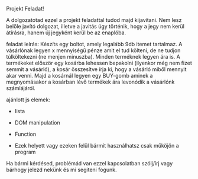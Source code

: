 Projekt Feladat!

A dolgozatotad ezzel a projekt feladattal tudod majd kijavítani. Nem lesz belőle javító dolgozat, illetve a javitás úgy történik, hogy a jegy nem kerül átírásra, hanem új jegyként kerül be az enaplóba.


feladat leírás: 
Készíts egy boltot, amely legalább 9db itemet tartalmaz. A vásárlónak legyen x mennyiségű pénze amit el tud költeni, de ne tudjon túlköltekezni (ne menjen minuszba). Minden terméknek legyen ára is. A termékeket először egy kosárba lehessen bepakolni (ilyenkor még nem fizet semmit a vásárló), a kosár összesítve írja ki, hogy a vásárló miből mennyit akar venni. Majd a kosárnál legyen egy BUY-gomb aminek a megnyomásakor a kosárban lévő termékek ára levonódik a vásárlónk számlájáról.


ajánlott js elemek: 
        
- lista 
- DOM manipulation 
- Function

- Ezek helyett vagy ezeken felül bármit használhatsz csak műköjön a program
  

Ha bármi kérdésed, problémád van ezzel kapcsolatban szólj/írj vagy bárhogy jelezd nekünk és mi segiteni fogunk.
